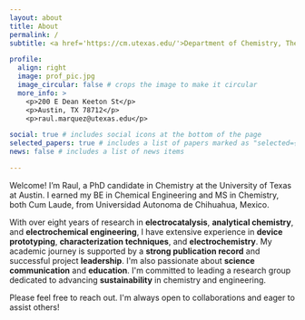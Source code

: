 ```yaml
---
layout: about
title: About
permalink: /
subtitle: <a href='https://cm.utexas.edu/'>Department of Chemistry, The University of Texas at Austin</a>. 

profile:
  align: right
  image: prof_pic.jpg
  image_circular: false # crops the image to make it circular
  more_info: >
    <p>200 E Dean Keeton St</p>
    <p>Austin, TX 78712</p>
    <p>raul.marquez@utexas.edu</p>

social: true # includes social icons at the bottom of the page
selected_papers: true # includes a list of papers marked as "selected={true}"
news: false # includes a list of news items

---
```

Welcome! I’m Raul, a PhD candidate in Chemistry at the University of Texas at Austin. I earned my BE in Chemical Engineering and MS in Chemistry, both Cum Laude, from Universidad Autonoma de Chihuahua, Mexico.  

With over eight years of research in <strong>electrocatalysis</strong>, <strong>analytical chemistry</strong>, and <strong>electrochemical engineering</strong>, I have extensive experience in <strong>device prototyping</strong>, <strong>characterization techniques</strong>, and <strong>electrochemistry</strong>. My academic journey is supported by a <strong>strong publication record</strong> and successful project <strong>leadership</strong>. I'm also passionate about <strong>science communication</strong> and <strong>education</strong>. I'm committed to leading a research group dedicated to advancing <strong>sustainability</strong> in chemistry and engineering.

Please feel free to reach out. I'm always open to collaborations and eager to assist others!
